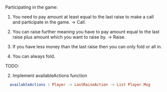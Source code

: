 Participating in the game:

1. You need to pay amount at least equal to the last raise to make a call and participate in the game. -> Call.

2. You can raise further meaning you have to pay amount equal to the last raise plus amount which you want to raise by. -> Raise.

3. If you have less money than the last raise then you can only fold or all in.

4. You can always fold.


TODO:



2. Implement availableActions function 
  ```elm
    availableActions : Player -> LastRaiseAction -> List Player.Msg
  ```
